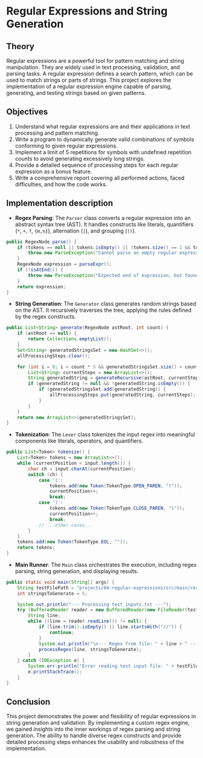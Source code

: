 # Regular Expressions and String Generation

## Theory

Regular expressions are a powerful tool for pattern matching and string manipulation. They are widely used in text processing, validation, and parsing tasks. A regular expression defines a search pattern, which can be used to match strings or parts of strings. This project explores the implementation of a regular expression engine capable of parsing, generating, and testing strings based on given patterns.

## Objectives

1. Understand what regular expressions are and their applications in text processing and pattern matching.
2. Write a program to dynamically generate valid combinations of symbols conforming to given regular expressions.
3. Implement a limit of 5 repetitions for symbols with undefined repetition counts to avoid generating excessively long strings.
4. Provide a detailed sequence of processing steps for each regular expression as a bonus feature.
5. Write a comprehensive report covering all performed actions, faced difficulties, and how the code works.

## Implementation description

- **Regex Parsing**: The `Parser` class converts a regular expression into an abstract syntax tree (AST). It handles constructs like literals, quantifiers (`*`, `+`, `?`, `{m,n}`), alternation (`|`), and grouping (`()`).

```java
public RegexNode parse() {
    if (tokens == null || tokens.isEmpty() || (tokens.size() == 1 && tokens.get(0).type() == TokenType.EOL)) {
        throw new ParseException("Cannot parse an empty regular expression.");
    }
    RegexNode expression = parseExpr();
    if (!isAtEnd()) {
        throw new ParseException("Expected end of expression, but found token: " + peek() + " at position " + current);
    }
    return expression;
}
```

- **String Generation**: The `Generator` class generates random strings based on the AST. It recursively traverses the tree, applying the rules defined by the regex constructs.

```java
public List<String> generate(RegexNode astRoot, int count) {
    if (astRoot == null) {
        return Collections.emptyList();
    }
    Set<String> generatedStringsSet = new HashSet<>();
    allProcessingSteps.clear();

    for (int i = 0; i < count * 5 && generatedStringsSet.size() < count; i++) {
        List<String> currentSteps = new ArrayList<>();
        String generatedString = generateRecursive(astRoot, currentSteps);
        if (generatedString != null && !generatedString.isEmpty()) {
            if (generatedStringsSet.add(generatedString)) {
                allProcessingSteps.put(generatedString, currentSteps);
            }
        }
    }
    return new ArrayList<>(generatedStringsSet);
}
```

- **Tokenization**: The `Lexer` class tokenizes the input regex into meaningful components like literals, operators, and quantifiers.

```java
public List<Token> tokenize() {
    List<Token> tokens = new ArrayList<>();
    while (currentPosition < input.length()) {
        char ch = input.charAt(currentPosition);
        switch (ch) {
            case '(':
                tokens.add(new Token(TokenType.OPEN_PAREN, "("));
                currentPosition++;
                break;
            case ')':
                tokens.add(new Token(TokenType.CLOSE_PAREN, ")"));
                currentPosition++;
                break;
            // ...other cases...
        }
    }
    tokens.add(new Token(TokenType.EOL, ""));
    return tokens;
}
```

- **Main Runner**: The `Main` class orchestrates the execution, including regex parsing, string generation, and displaying results.

```java
public static void main(String[] args) {
    String testFilePath = "projects/04-regular-expressions/src/main/resources/test_inputs.txt";
    int stringsToGenerate = 5;

    System.out.println("--- Processing test_inputs.txt ---");
    try (BufferedReader reader = new BufferedReader(new FileReader(testFilePath))) {
        String line;
        while ((line = reader.readLine()) != null) {
            if (line.trim().isEmpty() || line.startsWith("//")) {
                continue;
            }
            System.out.println("\n--- Regex from file: " + line + " ---");
            processRegex(line, stringsToGenerate);
        }
    } catch (IOException e) {
        System.err.println("Error reading test input file: " + testFilePath);
        e.printStackTrace();
    }
}
```

## Conclusion

This project demonstrates the power and flexibility of regular expressions in string generation and validation. By implementing a custom regex engine, we gained insights into the inner workings of regex parsing and string generation. The ability to handle diverse regex constructs and provide detailed processing steps enhances the usability and robustness of the implementation.
